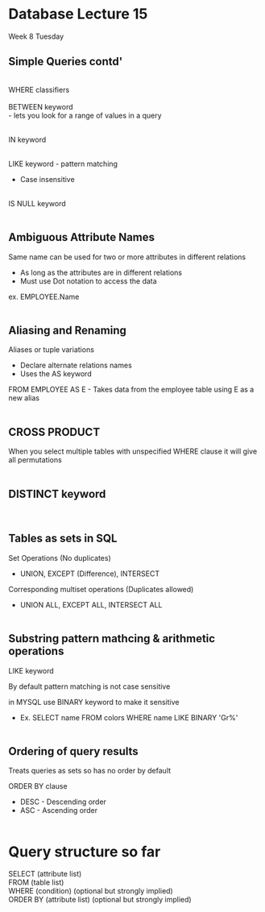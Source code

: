 # Database Lecture 15
Week 8 Tuesday

## Simple Queries contd'
<br>
WHERE classifiers<br></br>
 BETWEEN keyword<br>
- lets you look for a range of values in a query<br></br>

IN keyword<br></br>

LIKE keyword - pattern matching
- Case insensitive
<br></br>

IS NULL keyword<br></br>

## Ambiguous Attribute Names
Same name can be used for two or more attributes in different relations
* As long as the attributes are in different relations
* Must use Dot notation to access the data<br>

ex. EMPLOYEE.Name
<br></br>

## Aliasing and Renaming
Aliases or tuple variations
* Declare alternate relations names
* Uses the AS keyword

FROM EMPLOYEE AS E - Takes data from the employee table using E as a new alias<br></br>

## CROSS PRODUCT
When you select multiple tables with unspecified WHERE clause it will give all permutations<br></br>


## DISTINCT keyword
<br>

## Tables as sets in SQL

Set Operations (No duplicates)
- UNION, EXCEPT (Difference), INTERSECT

Corresponding multiset operations (Duplicates allowed)
- UNION ALL, EXCEPT ALL, INTERSECT ALL
<br></br>

## Substring pattern mathcing & arithmetic operations
LIKE keyword<br>

By default pattern matching is not case sensitive

in MYSQL use BINARY keyword to make it sensitive
- Ex. SELECT name FROM colors WHERE name LIKE BINARY 'Gr%'
<br></br>

## Ordering of query results
Treats queries as sets so has no order by default

ORDER BY clause
- DESC - Descending order
- ASC - Ascending order
<br></br>

# Query structure so far
SELECT (attribute list)<br>
FROM (table list)<br>
WHERE (condition) (optional but strongly implied)<br>
ORDER BY (attribute list) (optional but strongly implied)